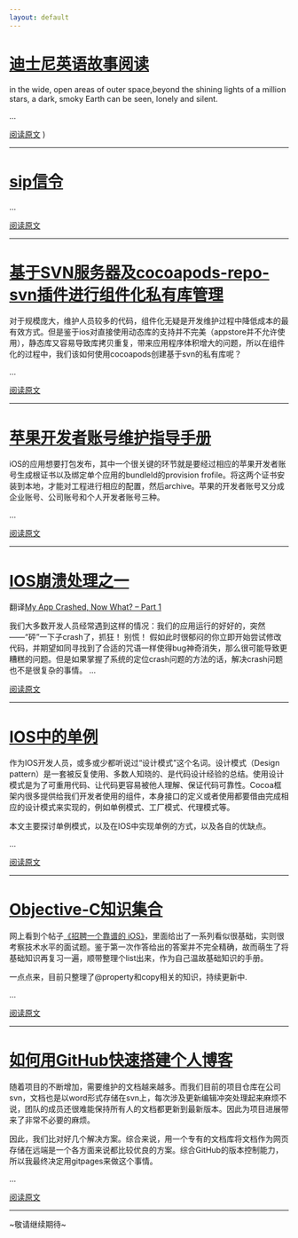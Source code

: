 ```yaml
---
layout: default
---
```


# [迪士尼英语故事阅读](/disney/walle)

in the wide, open areas of outer space,beyond the shining lights of a million stars, a dark, smoky Earth can be seen, lonely and silent.

...

[阅读原文](/disney/walle)
)


* * *



# [sip信令](sip)


...

[阅读原文](sip)

* * *

# [基于SVN服务器及cocoapods-repo-svn插件进行组件化私有库管理](基于SVN服务器及cocoapods-repo-svn插件进行组件化私有库管理)

对于规模庞大，维护人员较多的代码，组件化无疑是开发维护过程中降低成本的最有效方式。但是鉴于ios对直接使用动态库的支持并不完美（appstore并不允许使用），静态库又容易导致库拷贝重复，带来应用程序体积增大的问题，所以在组件化的过程中，我们该如何使用cocoapods创建基于svn的私有库呢？

...

[阅读原文](基于SVN服务器及cocoapods-repo-svn插件进行组件化私有库管理)

* * * 



# [苹果开发者账号维护指导手册](苹果开发者账号维护指导手册)

iOS的应用想要打包发布，其中一个很关键的环节就是要经过相应的苹果开发者账号生成根证书以及绑定单个应用的bundleId的provision frofile。将这两个证书安装到本地，才能对工程进行相应的配置，然后archive。苹果的开发者账号又分成企业账号、公司账号和个人开发者账号三种。

...

[阅读原文](苹果开发者账号维护指导手册)

* * * 



# [IOS崩溃处理之一](my-app-crashed-now-what-part-1)

翻译[My App Crashed, Now What? – Part 1](https://www.raywenderlich.com/10209/my-app-crashed-now-what-part-1)

我们大多数开发人员经常遇到这样的情况：我们的应用运行的好好的，突然——“砰”一下子crash了，抓狂！ 别慌！ 假如此时很郁闷的你立即开始尝试修改代码，并期望如同寻找到了合适的咒语一样使得bug神奇消失，那么很可能导致更糟糕的问题。但是如果掌握了系统的定位crash问题的方法的话，解决crash问题也不是很复杂的事情。
...

[阅读原文](my-app-crashed-now-what-part-1)

* * * 


# [IOS中的单例](IOS中的单例)

作为IOS开发人员，或多或少都听说过“设计模式”这个名词。设计模式（Design pattern）是一套被反复使用、多数人知晓的、是代码设计经验的总结。使用设计模式是为了可重用代码、让代码更容易被他人理解、保证代码可靠性。Cocoa框架内很多提供给我们开发者使用的组件，本身接口的定义或者使用都要借由完成相应的设计模式来实现的，例如单例模式、工厂模式、代理模式等。

本文主要探讨单例模式，以及在IOS中实现单例的方式，以及各自的优缺点。

... 

[阅读原文](IOS中的单例)

* * * 



# [Objective-C知识集合](Objective-C知识集合)
网上看到个帖子[《招聘一个靠谱的 iOS》](http://blog.sunnyxx.com/2015/07/04/ios-interview/)，里面给出了一系列看似很基础，实则很考察技术水平的面试题。鉴于第一次作答给出的答案并不完全精确，故而萌生了将基础知识再复习一遍，顺带整理个list出来，作为自己温故基础知识的手册。

一点点来，目前只整理了@property和copy相关的知识，持续更新中.

...

[阅读原文](Objective-C知识集合)

* * *

# [如何用GitHub快速搭建个人博客](如何用GitHub快速搭建个人博客)
随着项目的不断增加，需要维护的文档越来越多。而我们目前的项目仓库在公司svn，文档也是以word形式存储在svn上，每次涉及更新编辑冲突处理起来麻烦不说，团队的成员还很难能保持所有人的文档都更新到最新版本。因此为项目进展带来了非常不必要的麻烦。

因此，我们比对好几个解决方案。综合来说，用一个专有的文档库将文档作为网页存储在远端是一个各方面来说都比较优良的方案。综合GitHub的版本控制能力，所以我最终决定用gitpages来做这个事情。

...

[阅读原文](如何用GitHub快速搭建个人博客)

* * * 


~敬请继续期待~
